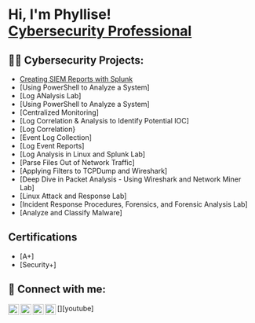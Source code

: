 <h1>Hi, I'm Phyllise! <br/><a href="https://github.com/joshmadakor1"></a> <a href="https://www.linkedin.com/in/joshmadakor/">Cybersecurity Professional</a>

<h2>👨‍💻 Cybersecurity Projects:</h2>

  - [Creating SIEM Reports with Splunk](https://github.com/joshmadakor1/Algorithms-Practice)
  - [Using PowerShell to Analyze a System]
  - [Log ANalysis Lab]
  - [Using PowerShell to Analyze a System]
  - [Centralized Monitoring]
  - [Log Correlation & Analysis to Identify Potential IOC]
  - [Log Correlation}
  - [Event Log Collection]
  - [Log Event Reports]
  - [Log Analysis in Linux and Splunk Lab]
  - [Parse Files Out of Network Traffic]
  - [Applying Filters to TCPDump and Wireshark]
  - [Deep Dive in Packet Analysis - Using Wireshark and Network Miner Lab]
  - [Linux Attack and Response Lab] 
  - [Incident Response Procedures, Forensics, and Forensic Analysis Lab]
  - [Analyze and Classify Malware]
  
<h2> Certifications</h2>

- [A+]
- [Security+]

<h2> 🤳 Connect with me:</h2>

[<img align="left" alt="JoshMadakor | YouTube" width="22px" src="https://cdn.jsdelivr.net/npm/simple-icons@v3/icons/youtube.svg" />][youtube]
[<img align="left" alt="JoshMadakor | Twitter" width="22px" src="https://cdn.jsdelivr.net/npm/simple-icons@v3/icons/twitter.svg" />][twitter]
[<img align="left" alt="JoshMadakor | LinkedIn" width="22px" src="https://cdn.jsdelivr.net/npm/simple-icons@v3/icons/linkedin.svg" />][linkedin]
[<img align="left" alt="JoshMadakor | Instagram" width="22px" src="https://cdn.jsdelivr.net/npm/simple-icons@v3/icons/instagram.svg" />][instagram]

[twitter]: https://twitter.com/PhyDoesCyber
[TikTok]: tiktok.com/@phyllisedoescyber
[instagram]: https://www.instagram.com/phyllisedoescyber/
[linkedin]: www.linkedin.com/in/phyllise-manuel-985880109

<!--
**joshmadakor1/joshmadakor1** is a ✨ _special_ ✨ repository because its `README.md` (this file) appears on your GitHub profile.

Here are some ideas to get you started:

- 🔭 I’m currently working on ...
- 🌱 I’m currently learning ...
- 👯 I’m looking to collaborate on ...
- 🤔 I’m looking for help with ...
- 💬 Ask me about ...
- 📫 How to reach me: ...
- 😄 Pronouns: ...
- ⚡ Fun fact: ...
-->
